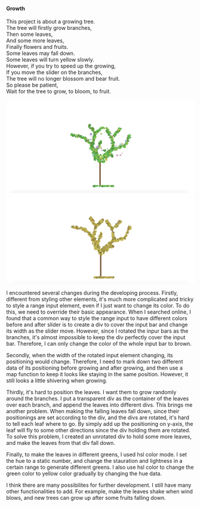 #### Growth

This project is about a growing tree. <br />
The tree will firstly grow branches, <br />
Then some leaves, <br />
And some more leaves, <br />
Finally flowers and fruits. <br />
Some leaves may fall down. <br />
Some leaves will turn yellow slowly. <br />
However, if you try to speed up the growing,<br />
If you move the slider on the branches,<br />
The tree will no longer blossom and bear fruit.<br />
So please be patient,<br />
Wait for the tree to grow, to bloom, to fruit.<br />

![blooming tree](blooming-tree.png)
![withered tree](withered-tree.png)

I encountered several changes during the developing process. Firstly, different from styling other elements, it's much more complicated and tricky to style a range input element, even if I just want to change its color. To do this, we need to override their basic appearance. When I searched online, I found that a common way to style the range input to have different colors before and after slider is to create a div to cover the input bar and change its width as the slider move. However, since I rotated the inpur bars as the branches, it's almost impossible to keep the div perfectly cover the input bar. Therefore, I can only change the color of the whole input bar to brown.

Secondly, when the width of the rotated input element changing, its positioning would change. Therefore, I need to mark down two different data of its positioning before growing and after growing, and then use a map function to keep it looks like staying in the same position. However, it still looks a little shivering when growing. 

Thirdly, it's hard to position the leaves. I want them to grow randomly around the branches. I put a transparent div as the container of the leaves over each branch, and append the leaves into different divs. 
This brings me another problem. When making the falling leaves fall down, since their positionings are set according to the div, and the divs are rotated, it's hard to tell each leaf where to go. By simply add up the positioning on y-axis, the leaf will fly to some other directions since the div holding them are rotated. To solve this problem, I created an unrotated div to hold some more leaves, and make the leaves from that div fall down. 

Finally, to make the leaves in different greens, I used hsl color mode. I set the hue to a static number, and change the stauration and lightness in a certain range to generate different greens. I also use hsl color to change the green color to yellow color gradually by changing the hue data.

I think there are many possibilites for further development. I still have many other functionalities to add. For example, make the leaves shake when wind blows, and new trees can grow up after some fruits falling down. 
